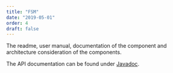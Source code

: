 ```yaml
---
title: "FSM"
date: "2019-05-01"
order: 4
draft: false
---
```


The readme, user manual, documentation of the component and architecture consideration of the components.

The API documentation can be found under [Javadoc](/fsm/api-fsm/index.html).  

